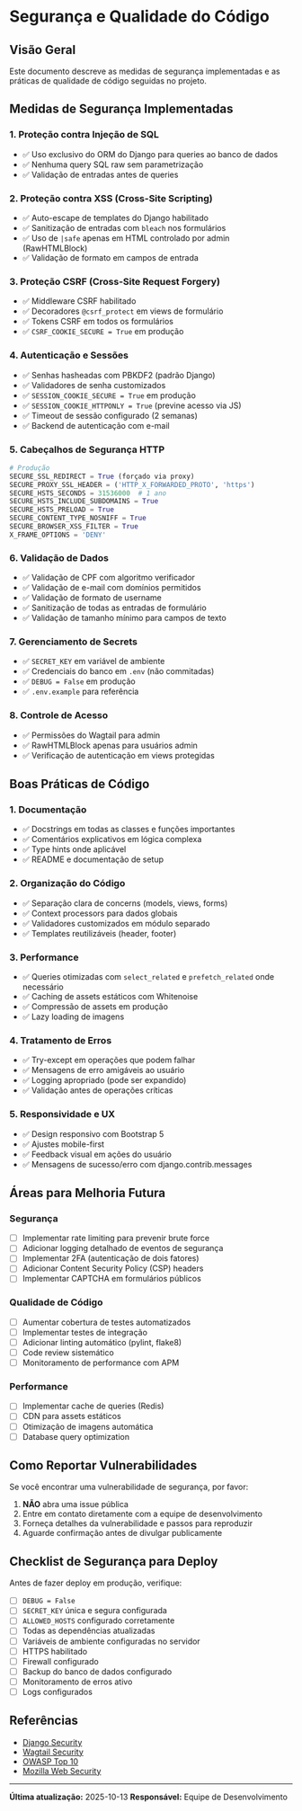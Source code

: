 # Segurança e Qualidade do Código

## Visão Geral

Este documento descreve as medidas de segurança implementadas e as práticas de qualidade de código seguidas no projeto.

## Medidas de Segurança Implementadas

### 1. Proteção contra Injeção de SQL
- ✅ Uso exclusivo do ORM do Django para queries ao banco de dados
- ✅ Nenhuma query SQL raw sem parametrização
- ✅ Validação de entradas antes de queries

### 2. Proteção contra XSS (Cross-Site Scripting)
- ✅ Auto-escape de templates do Django habilitado
- ✅ Sanitização de entradas com `bleach` nos formulários
- ✅ Uso de `|safe` apenas em HTML controlado por admin (RawHTMLBlock)
- ✅ Validação de formato em campos de entrada

### 3. Proteção CSRF (Cross-Site Request Forgery)
- ✅ Middleware CSRF habilitado
- ✅ Decoradores `@csrf_protect` em views de formulário
- ✅ Tokens CSRF em todos os formulários
- ✅ `CSRF_COOKIE_SECURE = True` em produção

### 4. Autenticação e Sessões
- ✅ Senhas hasheadas com PBKDF2 (padrão Django)
- ✅ Validadores de senha customizados
- ✅ `SESSION_COOKIE_SECURE = True` em produção
- ✅ `SESSION_COOKIE_HTTPONLY = True` (previne acesso via JS)
- ✅ Timeout de sessão configurado (2 semanas)
- ✅ Backend de autenticação com e-mail

### 5. Cabeçalhos de Segurança HTTP
```python
# Produção
SECURE_SSL_REDIRECT = True (forçado via proxy)
SECURE_PROXY_SSL_HEADER = ('HTTP_X_FORWARDED_PROTO', 'https')
SECURE_HSTS_SECONDS = 31536000  # 1 ano
SECURE_HSTS_INCLUDE_SUBDOMAINS = True
SECURE_HSTS_PRELOAD = True
SECURE_CONTENT_TYPE_NOSNIFF = True
SECURE_BROWSER_XSS_FILTER = True
X_FRAME_OPTIONS = 'DENY'
```

### 6. Validação de Dados
- ✅ Validação de CPF com algoritmo verificador
- ✅ Validação de e-mail com domínios permitidos
- ✅ Validação de formato de username
- ✅ Sanitização de todas as entradas de formulário
- ✅ Validação de tamanho mínimo para campos de texto

### 7. Gerenciamento de Secrets
- ✅ `SECRET_KEY` em variável de ambiente
- ✅ Credenciais do banco em `.env` (não commitadas)
- ✅ `DEBUG = False` em produção
- ✅ `.env.example` para referência

### 8. Controle de Acesso
- ✅ Permissões do Wagtail para admin
- ✅ RawHTMLBlock apenas para usuários admin
- ✅ Verificação de autenticação em views protegidas

## Boas Práticas de Código

### 1. Documentação
- ✅ Docstrings em todas as classes e funções importantes
- ✅ Comentários explicativos em lógica complexa
- ✅ Type hints onde aplicável
- ✅ README e documentação de setup

### 2. Organização do Código
- ✅ Separação clara de concerns (models, views, forms)
- ✅ Context processors para dados globais
- ✅ Validadores customizados em módulo separado
- ✅ Templates reutilizáveis (header, footer)

### 3. Performance
- ✅ Queries otimizadas com `select_related` e `prefetch_related` onde necessário
- ✅ Caching de assets estáticos com Whitenoise
- ✅ Compressão de assets em produção
- ✅ Lazy loading de imagens

### 4. Tratamento de Erros
- ✅ Try-except em operações que podem falhar
- ✅ Mensagens de erro amigáveis ao usuário
- ✅ Logging apropriado (pode ser expandido)
- ✅ Validação antes de operações críticas

### 5. Responsividade e UX
- ✅ Design responsivo com Bootstrap 5
- ✅ Ajustes mobile-first
- ✅ Feedback visual em ações do usuário
- ✅ Mensagens de sucesso/erro com django.contrib.messages

## Áreas para Melhoria Futura

### Segurança
- [ ] Implementar rate limiting para prevenir brute force
- [ ] Adicionar logging detalhado de eventos de segurança
- [ ] Implementar 2FA (autenticação de dois fatores)
- [ ] Adicionar Content Security Policy (CSP) headers
- [ ] Implementar CAPTCHA em formulários públicos

### Qualidade de Código
- [ ] Aumentar cobertura de testes automatizados
- [ ] Implementar testes de integração
- [ ] Adicionar linting automático (pylint, flake8)
- [ ] Code review sistemático
- [ ] Monitoramento de performance com APM

### Performance
- [ ] Implementar cache de queries (Redis)
- [ ] CDN para assets estáticos
- [ ] Otimização de imagens automática
- [ ] Database query optimization

## Como Reportar Vulnerabilidades

Se você encontrar uma vulnerabilidade de segurança, por favor:
1. **NÃO** abra uma issue pública
2. Entre em contato diretamente com a equipe de desenvolvimento
3. Forneça detalhes da vulnerabilidade e passos para reproduzir
4. Aguarde confirmação antes de divulgar publicamente

## Checklist de Segurança para Deploy

Antes de fazer deploy em produção, verifique:

- [ ] `DEBUG = False`
- [ ] `SECRET_KEY` única e segura configurada
- [ ] `ALLOWED_HOSTS` configurado corretamente
- [ ] Todas as dependências atualizadas
- [ ] Variáveis de ambiente configuradas no servidor
- [ ] HTTPS habilitado
- [ ] Firewall configurado
- [ ] Backup do banco de dados configurado
- [ ] Monitoramento de erros ativo
- [ ] Logs configurados

## Referências

- [Django Security](https://docs.djangoproject.com/en/5.2/topics/security/)
- [Wagtail Security](https://docs.wagtail.org/en/stable/advanced_topics/deploying.html#security)
- [OWASP Top 10](https://owasp.org/www-project-top-ten/)
- [Mozilla Web Security](https://infosec.mozilla.org/guidelines/web_security)

---

**Última atualização:** 2025-10-13
**Responsável:** Equipe de Desenvolvimento
